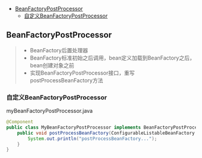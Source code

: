 - [BeanFactoryPostProcessor](#BeanFactoryPostProcessor)
  - [自定义BeanFactoryPostProcessor](#自定义BeanFactoryPostProcessor)
## BeanFactoryPostProcessor

> * BeanFactory后置处理器
> * BeanFactory标准初始之后调用，bean定义加载到BeanFactory之后，bean创建对象之前
> * 实现BeanFactoryPostProcessor接口，重写postProcessBeanFactory方法

### 自定义BeanFactoryPostProcessor

myBeanFactoryPostProcessor.java
```java
@Component
public class MyBeanFactoryPostProcessor implements BeanFactoryPostProcessor {
    public void postProcessBeanFactory(ConfigurableListableBeanFactory configurableListableBeanFactory) throws BeansException {
        System.out.println("postProcessBeanFactory...");
    }
}
```

